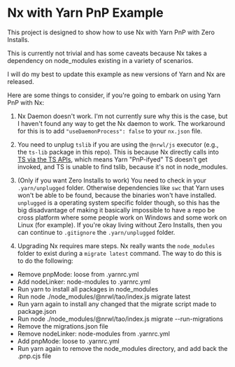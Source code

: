 # Nx with Yarn PnP Example

This project is designed to show how to use Nx with Yarn PnP with Zero Installs.

This is currently not trivial and has some caveats because Nx takes a dependency on node_modules existing in a variety of scenarios.

I will do my best to update this example as new versions of Yarn and Nx are released.

Here are some things to consider, if you're going to embark on using Yarn PnP with Nx:

1. Nx Daemon doesn't work. I'm not currently sure why this is the case, but I haven't found any way to get the Nx daemon to work. The workaround for this is to add `"useDaemonProcess": false` to your `nx.json` file.

2. You need to unplug `tslib` if you are using the `@nrwl/js` executor (e.g., the `ts-lib` package in this repo). This is because Nx directly calls into [TS via the TS APIs](https://github.com/nrwl/nx/blob/5e3f1d47bfa725e19a6d06fe7c049dd41c41a077/packages/workspace/src/utilities/typescript/compilation.ts#L157), which means Yarn "PnP-ifyed" TS doesn't get invoked, and TS is unable to find tslib, because it's not in node_modules.

3. (Only if you want Zero Installs to work) You need to check in your `.yarn/unplugged` folder. Otherwise dependencies like `swc` that Yarn uses won't be able to be found, because the binaries won't have installed. `unplugged` is a operating system specific folder though, so this has the big disadvantage of making it basically impossible to have a repo be cross platform where some people work on Windows and some work on Linux (for example). If you're okay living without Zero Installs, then you can continue to `.gitignore` the `.yarn/unplugged` folder.

4. Upgrading Nx requires mare steps. Nx really wants the `node_modules` folder to exist during a `migrate latest` command. The way to do this is to do the following:

- Remove pnpMode: loose from .yarnrc.yml
- Add nodeLinker: node-modules to .yarnrc.yml
- Run yarn to install all packages in node_modules
- Run node ./node_modules/@nrwl/tao/index.js migrate latest
- Run yarn again to install any changed that the migrate script made to package.json
- Run node ./node_modules/@nrwl/tao/index.js migrate --run-migrations
- Remove the migrations.json file
- Remove nodeLinker: node-modules from .yarnrc.yml
- Add pnpMode: loose to .yarnrc.yml
- Run yarn again to remove the node_modules directory, and add back the .pnp.cjs file

